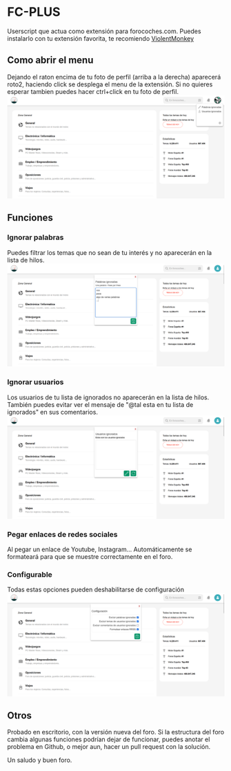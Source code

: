 # FC-PLUS

Userscript que actua como extensión para forocoches.com.
Puedes instalarlo con tu extensión favorita, te recomiendo [ViolentMonkey](https://violentmonkey.github.io/)

## Como abrir el menu
Dejando el raton encima de tu foto de perfil (arriba a la derecha) aparecerá roto2, haciendo click se desplega el menu de la extensión.
Si no quieres esperar tambien puedes hacer ctrl+click en tu foto de perfil.
![](assets/1.png)

## Funciones

### Ignorar palabras
Puedes filtrar los temas que no sean de tu interés y no aparecerán en la lista de hilos.
![](assets/2.png)

### Ignorar usuarios
Los usuarios de tu lista de ignorados no aparecerán en la lista de hilos.
También puedes evitar ver el mensaje de "@tal esta en tu lista de ignorados" en sus comentarios.
![](assets/3.png)

### Pegar enlaces de redes sociales
Al pegar un enlace de Youtube, Instagram... Automáticamente se formateará para que se muestre correctamente en el foro.

### Configurable
Todas estas opciones pueden deshabilitarse de configuración
![](assets/4.png)

## Otros
Probado en escritorio, con la versión nueva del foro.
Si la estructura del foro cambia algunas funciones podrían dejar de funcionar, puedes anotar el problema en Github, o mejor aun, hacer un pull request con la solución.

Un saludo y buen foro.